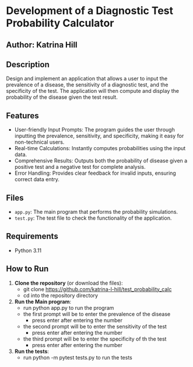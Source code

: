 # Development of a Diagnostic Test Probability Calculator

## Author: Katrina Hill

## Description
Design and implement an application that allows a user to input the prevalence of a disease, the sensitivity of a diagnostic test, and the specificity of the test. The application will then compute and display the probability of the disease given the test result.

## Features
- User-friendly Input Prompts: The program guides the user through inputting the prevalence, sensitivity, and specificity, making it easy for non-technical users.
- Real-time Calculations: Instantly computes probabilities using the input data.
- Comprehensive Results: Outputs both the probability of disease given a positive test and a negative test for complete analysis.
- Error Handling: Provides clear feedback for invalid inputs, ensuring correct data entry.

## Files
- `app.py`: The main program that performs the probability simulations.
- `test.py`: The test file to check the functionality of the application.

## Requirements
- Python 3.11

## How to Run
1. **Clone the repository** (or download the files):
   - git clone https://github.com/katrina-l-hill/test_probability_calc
   - cd into the repository directory
2. **Run the Main program**:
   - run python app.py to run the program
   - the first prompt will be to enter the prevalence of the disease
     - press enter after entering the number
   - the second prompt will be to enter the sensitivity of the test
     - press enter after entering the number
   - the third prompt will be to enter the specificity of th the test
     - press enter after entering the number
3. **Run the tests**:
   - run python -m pytest tests.py to run the tests